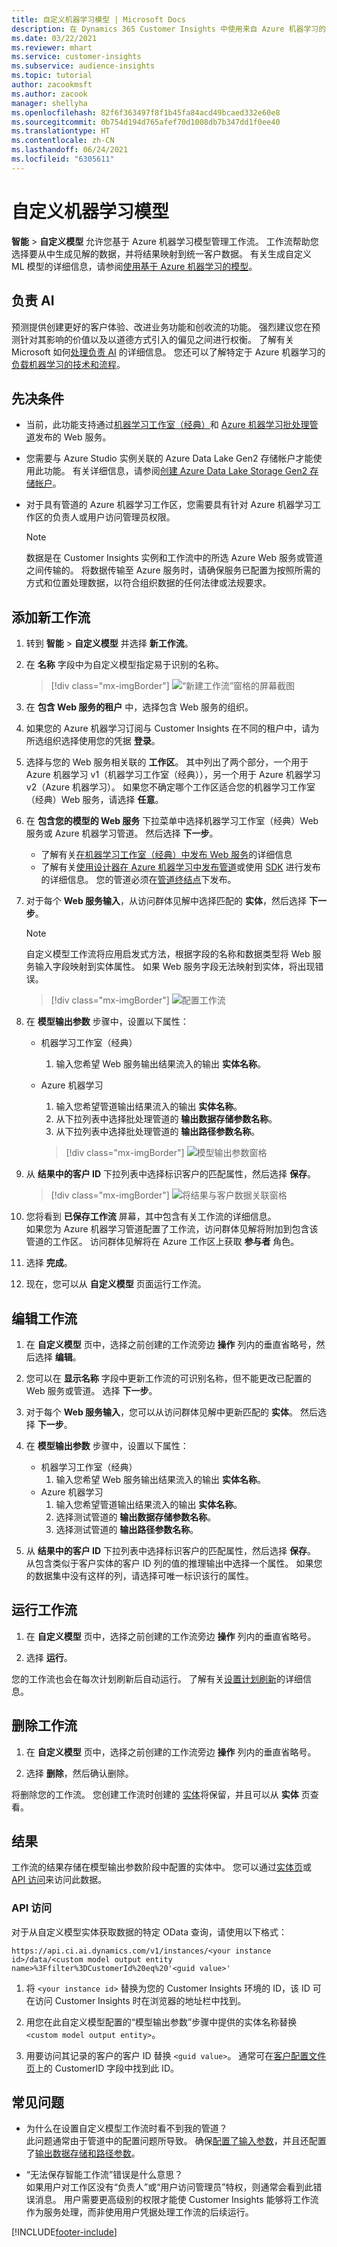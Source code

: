 ```yaml
---
title: 自定义机器学习模型 | Microsoft Docs
description: 在 Dynamics 365 Customer Insights 中使用来自 Azure 机器学习的自定义模型。
ms.date: 03/22/2021
ms.reviewer: mhart
ms.service: customer-insights
ms.subservice: audience-insights
ms.topic: tutorial
author: zacookmsft
ms.author: zacook
manager: shellyha
ms.openlocfilehash: 82f6f363497f8f1b45fa84acd49bcaed332e60e8
ms.sourcegitcommit: 0b754d194d765afef70d1008db7b347dd1f0ee40
ms.translationtype: HT
ms.contentlocale: zh-CN
ms.lasthandoff: 06/24/2021
ms.locfileid: "6305611"
---
```

# <a name="custom-machine-learning-models"></a>自定义机器学习模型

**智能** > **自定义模型** 允许您基于 Azure 机器学习模型管理工作流。 工作流帮助您选择要从中生成见解的数据，并将结果映射到统一客户数据。 有关生成自定义 ML 模型的详细信息，请参阅[使用基于 Azure 机器学习的模型](azure-machine-learning-experiments.md)。

## <a name="responsible-ai"></a>负责 AI

预测提供创建更好的客户体验、改进业务功能和创收流的功能。 强烈建议您在预测针对其影响的价值以及以道德方式引入的偏见之间进行权衡。 了解有关 Microsoft 如何[处理负责 AI](https://www.microsoft.com/ai/responsible-ai?activetab=pivot1%3aprimaryr6) 的详细信息。 您还可以了解特定于 Azure 机器学习的[负载机器学习的技术和流程](/azure/machine-learning/concept-responsible-ml)。

## <a name="prerequisites"></a>先决条件

- 当前，此功能支持通过[机器学习工作室（经典）](https://studio.azureml.net)和 [Azure 机器学习批处理管道](/azure/machine-learning/concept-ml-pipelines)发布的 Web 服务。

- 您需要与 Azure Studio 实例关联的 Azure Data Lake Gen2 存储帐户才能使用此功能。 有关详细信息，请参阅[创建 Azure Data Lake Storage Gen2 存储帐户](/azure/storage/blobs/data-lake-storage-quickstart-create-account)。

- 对于具有管道的 Azure 机器学习工作区，您需要具有针对 Azure 机器学习工作区的负责人或用户访问管理员权限。

   > [!NOTE]
   > 数据是在 Customer Insights 实例和工作流中的所选 Azure Web 服务或管道之间传输的。 将数据传输至 Azure 服务时，请确保服务已配置为按照所需的方式和位置处理数据，以符合组织数据的任何法律或法规要求。

## <a name="add-a-new-workflow"></a>添加新工作流

1. 转到 **智能** > **自定义模型** 并选择 **新工作流**。

1. 在 **名称** 字段中为自定义模型指定易于识别的名称。

   > [!div class="mx-imgBorder"]
   > ![“新建工作流”窗格的屏幕截图](media/new-workflowv2.png "“新建工作流”窗格的屏幕截图")

1. 在 **包含 Web 服务的租户** 中，选择包含 Web 服务的组织。

1. 如果您的 Azure 机器学习订阅与 Customer Insights 在不同的租户中，请为所选组织选择使用您的凭据 **登录**。

1. 选择与您的 Web 服务相关联的 **工作区**。 其中列出了两个部分，一个用于 Azure 机器学习 v1（机器学习工作室（经典）），另一个用于 Azure 机器学习 v2（Azure 机器学习）。 如果您不确定哪个工作区适合您的机器学习工作室（经典）Web 服务，请选择 **任意**。

1. 在 **包含您的模型的 Web 服务** 下拉菜单中选择机器学习工作室（经典）Web 服务或 Azure 机器学习管道。 然后选择 **下一步**。
   - 了解有关[在机器学习工作室（经典）中发布 Web 服务](/azure/machine-learning/studio/deploy-a-machine-learning-web-service#deploy-it-as-a-new-web-service)的详细信息
   - 了解有关[使用设计器在 Azure 机器学习中发布管道](/azure/machine-learning/concept-ml-pipelines#building-pipelines-with-the-designer)或使用 [SDK](/azure/machine-learning/concept-ml-pipelines#building-pipelines-with-the-python-sdk) 进行发布的详细信息。 您的管道必须在[管道终结点](/azure/machine-learning/how-to-run-batch-predictions-designer#submit-a-pipeline-run)下发布。

1. 对于每个 **Web 服务输入**，从访问群体见解中选择匹配的 **实体**，然后选择 **下一步**。
   > [!NOTE]
   > 自定义模型工作流将应用启发式方法，根据字段的名称和数据类型将 Web 服务输入字段映射到实体属性。 如果 Web 服务字段无法映射到实体，将出现错误。

   > [!div class="mx-imgBorder"]
   > ![配置工作流](media/intelligence-screen2-updated.png "配置工作流")

1. 在 **模型输出参数** 步骤中，设置以下属性：
   - 机器学习工作室（经典）
      1. 输入您希望 Web 服务输出结果流入的输出 **实体名称**。
   - Azure 机器学习
      1. 输入您希望管道输出结果流入的输出 **实体名称**。
      1. 从下拉列表中选择批处理管道的 **输出数据存储参数名称**。
      1. 从下拉列表中选择批处理管道的 **输出路径参数名称**。

      > [!div class="mx-imgBorder"]
      > ![模型输出参数窗格](media/intelligence-screen3-outputparameters.png "模型输出参数窗格")

1. 从 **结果中的客户 ID** 下拉列表中选择标识客户的匹配属性，然后选择 **保存**。

   > [!div class="mx-imgBorder"]
   > ![将结果与客户数据关联窗格](media/intelligence-screen4-relatetocustomer.png "将结果与客户数据关联窗格")

1. 您将看到 **已保存工作流** 屏幕，其中包含有关工作流的详细信息。    
   如果您为 Azure 机器学习管道配置了工作流，访问群体见解将附加到包含该管道的工作区。 访问群体见解将在 Azure 工作区上获取 **参与者** 角色。

1. 选择 **完成**。

1. 现在，您可以从 **自定义模型** 页面运行工作流。

## <a name="edit-a-workflow"></a>编辑工作流

1. 在 **自定义模型** 页中，选择之前创建的工作流旁边 **操作** 列内的垂直省略号，然后选择 **编辑**。

1. 您可以在 **显示名称** 字段中更新工作流的可识别名称，但不能更改已配置的 Web 服务或管道。 选择 **下一步**。

1. 对于每个 **Web 服务输入**，您可以从访问群体见解中更新匹配的 **实体**。 然后选择 **下一步**。

1. 在 **模型输出参数** 步骤中，设置以下属性：
   - 机器学习工作室（经典）
      1. 输入您希望 Web 服务输出结果流入的输出 **实体名称**。
   - Azure 机器学习
      1. 输入您希望管道输出结果流入的输出 **实体名称**。
      1. 选择测试管道的 **输出数据存储参数名称**。
      1. 选择测试管道的 **输出路径参数名称**。

1. 从 **结果中的客户 ID** 下拉列表中选择标识客户的匹配属性，然后选择 **保存**。
   从包含类似于客户实体的客户 ID 列的值的推理输出中选择一个属性。 如果您的数据集中没有这样的列，请选择可唯一标识该行的属性。

## <a name="run-a-workflow"></a>运行工作流

1. 在 **自定义模型** 页中，选择之前创建的工作流旁边 **操作** 列内的垂直省略号。

1. 选择 **运行**。

您的工作流也会在每次计划刷新后自动运行。 了解有关[设置计划刷新](system.md#schedule-tab)的详细信息。

## <a name="delete-a-workflow"></a>删除工作流

1. 在 **自定义模型** 页中，选择之前创建的工作流旁边 **操作** 列内的垂直省略号。

1. 选择 **删除**，然后确认删除。

将删除您的工作流。 您创建工作流时创建的 [实体](entities.md)将保留，并且可以从 **实体** 页查看。

## <a name="results"></a>结果​​

工作流的结果存储在模型输出参数阶段中配置的实体中。 您可以通过[实体页](entities.md)或 [API 访问](apis.md)来访问此数据。

### <a name="api-access"></a>API 访问

对于从自定义模型实体获取数据的特定 OData 查询，请使用以下格式：

`https://api.ci.ai.dynamics.com/v1/instances/<your instance id>/data/<custom model output entity name>%3Ffilter%3DCustomerId%20eq%20'<guid value>'`

1. 将 `<your instance id>` 替换为您的 Customer Insights 环境的 ID，该 ID 可在访问 Customer Insights 时在浏览器的地址栏中找到。

1. 用您在此自定义模型配置的“模型输出参数”步骤中提供的实体名称替换 `<custom model output entity>`。

1. 用要访问其记录的客户的客户 ID 替换 `<guid value>`。 通常可在[客户配置文件页](customer-profiles.md)上的 CustomerID 字段中找到此 ID。

## <a name="frequently-asked-questions"></a>常见问题

- 为什么在设置自定义模型工作流时看不到我的管道？    
  此问题通常由于管道中的配置问题所导致。 确保[配置了输入参数](azure-machine-learning-experiments.md#dataset-configuration)，并且还配置了[输出数据存储和路径参数](azure-machine-learning-experiments.md#import-pipeline-data-into-customer-insights)。

- “无法保存智能工作流”错误是什么意思？    
  如果用户对工作区没有“负责人”或“用户访问管理员”特权，则通常会看到此错误消息。 用户需要更高级别的权限才能使 Customer Insights 能够将工作流作为服务处理，而非使用用户凭据处理工作流的后续运行。

[!INCLUDE[footer-include](../includes/footer-banner.md)]

